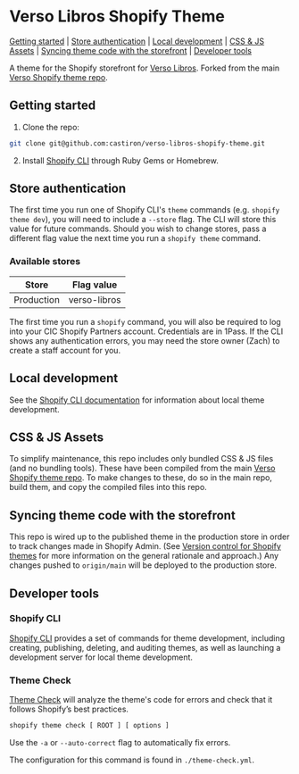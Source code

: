 # Verso Libros Shopify Theme

[Getting started](#getting-started) |
[Store authentication](#store-authentication) |
[Local development](#local-development) |
[CSS & JS Assets](#css-js-assets) |
[Syncing theme code with the storefront](#syncing-theme-code-with-the-storefront) |
[Developer tools](#developer-tools)

A theme for the Shopify storefront for [Verso Libros](https://www.versolibros.com/). Forked from the main [Verso Shopify theme repo](https://github.com/castiron/verso-shopify-theme).

## Getting started

1. Clone the repo:
```bash
git clone git@github.com:castiron/verso-libros-shopify-theme.git
```
2. Install [Shopify CLI](https://shopify.dev/themes/tools/cli/install) through Ruby Gems or Homebrew.

## Store authentication

The first time you run one of Shopify CLI's `theme` commands (e.g. `shopify theme dev`), you will need to include a `--store` flag. The CLI will store this value for future commands. Should you wish to change stores, pass a different flag value the next time you run a `shopify theme` command.

### Available stores

| Store | Flag value |
| --- | --- |
| Production | verso-libros |

The first time you run a `shopify` command, you will also be required to log into your CIC Shopify Partners account. Credentials are in 1Pass. If the CLI shows any authentication errors, you may need the store owner (Zach) to create a staff account for you.

## Local development

See the [Shopify CLI documentation](https://shopify.dev/docs/themes/tools/cli) for information about local theme development.

## CSS & JS Assets

To simplify maintenance, this repo includes only bundled CSS & JS files (and no bundling tools). These have been compiled from the main [Verso Shopify theme repo](https://github.com/castiron/verso-shopify-theme). To make changes to these, do so in the main repo, build them, and copy the compiled files into this repo.

## Syncing theme code with the storefront

This repo is wired up to the published theme in the production store in order to track changes made in Shopify Admin. (See [Version control for Shopify themes](https://shopify.dev/themes/best-practices/version-control) for more information on the general rationale and approach.) Any changes pushed to `origin/main` will be deployed to the production store.

## Developer tools

### Shopify CLI

[Shopify CLI](https://github.com/Shopify/shopify-cli) provides a set of commands for theme development, including creating, publishing, deleting, and auditing themes, as well as launching a development server for local theme development.

### Theme Check

[Theme Check](https://shopify.dev/themes/tools/cli/theme-commands#check) will analyze the theme's code for errors and check that it follows Shopify’s best practices.

```bash
shopify theme check [ ROOT ] [ options ]
```

Use the `-a` or `--auto-correct` flag to automatically fix errors.

The configuration for this command is found in `./theme-check.yml`.

